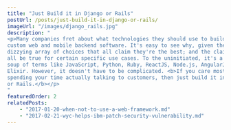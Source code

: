 ```yaml
---
title: "Just Build it in Django or Rails"
postUrl: /posts/just-build-it-in-django-or-rails/
imageUrl: "/images/django_rails.jpg"
description: "
<p>Many companies fret about what technologies they should use to build their
custom web and mobile backend software. It's easy to see why, given the
dizzying array of choices that all claim they're the best; and the claims may
all be true for certain specific use cases. To the uninitiated, it's a keyword
soup of terms like JavaScript, Python, Ruby, ReactJS, Node.js, AngularJS, and
Elixir. However, it doesn't have to be complicated. <b>If you care most about
spending your time actually talking to customers, then just build it in Django
or Rails.</b></p>
"
featuredOrder: 2
relatedPosts:
    - "2017-01-20-when-not-to-use-a-web-framework.md"
    - "2017-02-21-wyc-helps-ibm-patch-security-vulnerability.md"
---
```

